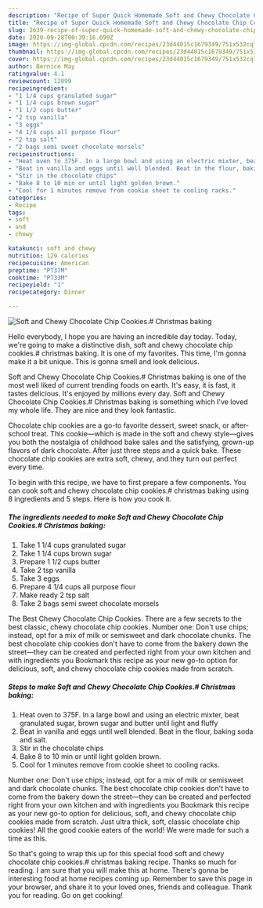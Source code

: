 ```yaml
---
description: "Recipe of Super Quick Homemade Soft and Chewy Chocolate Chip Cookies.# Christmas baking"
title: "Recipe of Super Quick Homemade Soft and Chewy Chocolate Chip Cookies.# Christmas baking"
slug: 2639-recipe-of-super-quick-homemade-soft-and-chewy-chocolate-chip-cookies-christmas-baking
date: 2020-09-28T00:39:16.690Z
image: https://img-global.cpcdn.com/recipes/23d44015c1679349/751x532cq70/soft-and-chewy-chocolate-chip-cookies-christmas-baking-recipe-main-photo.jpg
thumbnail: https://img-global.cpcdn.com/recipes/23d44015c1679349/751x532cq70/soft-and-chewy-chocolate-chip-cookies-christmas-baking-recipe-main-photo.jpg
cover: https://img-global.cpcdn.com/recipes/23d44015c1679349/751x532cq70/soft-and-chewy-chocolate-chip-cookies-christmas-baking-recipe-main-photo.jpg
author: Bernice May
ratingvalue: 4.1
reviewcount: 12099
recipeingredient:
- "1 1/4 cups granulated sugar"
- "1 1/4 cups brown sugar"
- "1 1/2 cups butter"
- "2 tsp vanilla"
- "3 eggs"
- "4 1/4 cups all purpose flour"
- "2 tsp salt"
- "2 bags semi sweet chocolate morsels"
recipeinstructions:
- "Heat oven to 375F. In a large bowl and using an electric mixter, beat granulated sugar, brown sugar and butter until light and fluffy"
- "Beat in vanilla and eggs until well blended. Beat in the flour, baking soda and salt."
- "Stir in the chocolate chips"
- "Bake 8 to 10 min or until light golden brown."
- "Cool for 1 minutes remove from cookie sheet to cooling racks."
categories:
- Recipe
tags:
- soft
- and
- chewy

katakunci: soft and chewy 
nutrition: 129 calories
recipecuisine: American
preptime: "PT37M"
cooktime: "PT33M"
recipeyield: "1"
recipecategory: Dinner

---
```



![Soft and Chewy Chocolate Chip Cookies.# Christmas baking](https://img-global.cpcdn.com/recipes/23d44015c1679349/751x532cq70/soft-and-chewy-chocolate-chip-cookies-christmas-baking-recipe-main-photo.jpg)

Hello everybody, I hope you are having an incredible day today. Today, we're going to make a distinctive dish, soft and chewy chocolate chip cookies.# christmas baking. It is one of my favorites. This time, I'm gonna make it a bit unique. This is gonna smell and look delicious.

Soft and Chewy Chocolate Chip Cookies.# Christmas baking is one of the most well liked of current trending foods on earth. It's easy, it is fast, it tastes delicious. It's enjoyed by millions every day. Soft and Chewy Chocolate Chip Cookies.# Christmas baking is something which I've loved my whole life. They are nice and they look fantastic.

Chocolate chip cookies are a go-to favorite dessert, sweet snack, or after-school treat. This cookie—which is made in the soft and chewy style—gives you both the nostalgia of childhood bake sales and the satisfying, grown-up flavors of dark chocolate. After just three steps and a quick bake. These chocolate chip cookies are extra soft, chewy, and they turn out perfect every time.


To begin with this recipe, we have to first prepare a few components. You can cook soft and chewy chocolate chip cookies.# christmas baking using 8 ingredients and 5 steps. Here is how you cook it.

<!--inarticleads1-->

##### The ingredients needed to make Soft and Chewy Chocolate Chip Cookies.# Christmas baking:

1. Take 1 1/4 cups granulated sugar
1. Take 1 1/4 cups brown sugar
1. Prepare 1 1/2 cups butter
1. Take 2 tsp vanilla
1. Take 3 eggs
1. Prepare 4 1/4 cups all purpose flour
1. Make ready 2 tsp salt
1. Take 2 bags semi sweet chocolate morsels


The Best Chewy Chocolate Chip Cookies. There are a few secrets to the best classic, chewy chocolate chip cookies. Number one: Don&#39;t use chips; instead, opt for a mix of milk or semisweet and dark chocolate chunks. The best chocolate chip cookies don&#39;t have to come from the bakery down the street—they can be created and perfected right from your own kitchen and with ingredients you Bookmark this recipe as your new go-to option for delicious, soft, and chewy chocolate chip cookies made from scratch. 

<!--inarticleads2-->

##### Steps to make Soft and Chewy Chocolate Chip Cookies.# Christmas baking:

1. Heat oven to 375F. In a large bowl and using an electric mixter, beat granulated sugar, brown sugar and butter until light and fluffy
1. Beat in vanilla and eggs until well blended. Beat in the flour, baking soda and salt.
1. Stir in the chocolate chips
1. Bake 8 to 10 min or until light golden brown.
1. Cool for 1 minutes remove from cookie sheet to cooling racks.


Number one: Don&#39;t use chips; instead, opt for a mix of milk or semisweet and dark chocolate chunks. The best chocolate chip cookies don&#39;t have to come from the bakery down the street—they can be created and perfected right from your own kitchen and with ingredients you Bookmark this recipe as your new go-to option for delicious, soft, and chewy chocolate chip cookies made from scratch. Just ultra thick, soft, classic chocolate chip cookies! All the good cookie eaters of the world! We were made for such a time as this. 

So that's going to wrap this up for this special food soft and chewy chocolate chip cookies.# christmas baking recipe. Thanks so much for reading. I am sure that you will make this at home. There's gonna be interesting food at home recipes coming up. Remember to save this page in your browser, and share it to your loved ones, friends and colleague. Thank you for reading. Go on get cooking!
